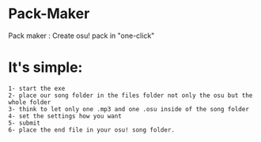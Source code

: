 # Pack-Maker
Pack maker : Create osu! pack in "one-click"

# It's simple:
	1- start the exe
	2- place our song folder in the files folder not only the osu but the whole folder
	3- think to let only one .mp3 and one .osu inside of the song folder
	4- set the settings how you want
	5- submit
	6- place the end file in your osu! song folder.
